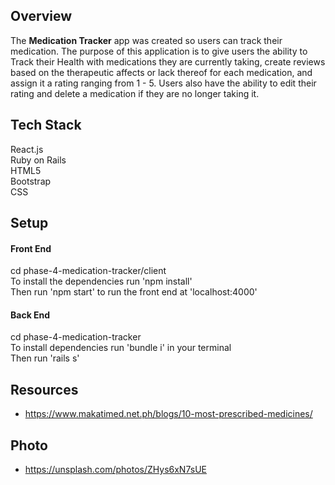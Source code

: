 
## Overview
The **Medication Tracker** app was created so users can track their medication. The purpose of this application is to give users the ability to Track their Health with medications they are currently taking, create reviews based on the therapeutic affects or lack thereof for each medication, and assign it a rating ranging from 1 - 5. Users also have the ability to edit their rating and delete a medication if they are no longer taking it.


## Tech Stack

React.js<br>
Ruby on Rails<br>
HTML5<br>
Bootstrap<br>
CSS

## Setup

#### Front End

cd phase-4-medication-tracker/client<br>
To install the dependencies run 'npm install'<br>
Then run 'npm start' to run the front end at 'localhost:4000'

#### Back End

cd phase-4-medication-tracker<br>
To install dependencies run 'bundle i' in your terminal<br>
Then run 'rails s'


## Resources

- https://www.makatimed.net.ph/blogs/10-most-prescribed-medicines/

## Photo
- https://unsplash.com/photos/ZHys6xN7sUE


